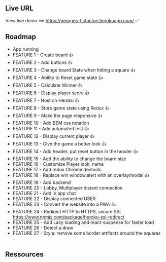 ## Live URL

View live demo ==> https://georges-tictactoe.herokuapp.com/ ✅

## Roadmap

- App running
- FEATURE 1 - Create board 👍
- FEATURE 2 - Add buttons 👍
- FEATURE 3 - Change board State when hitting a square 👍
- FEATURE 4 - Ability to Reset game state 👍
- FEATURE 5 - Calculate Winner 👍
- FEATURE 6 - Display player score 👍
- FEATURE 7 - Host on Heroku 👍
- FEATURE 8 - Store game state using Redux 👍
- FEATURE 9 - Make the page responsive 👍
- FEATURE 10 - Add BEM css notation
- FEATURE 11 - Add automated test 👍
- FEATURE 12 - Display current player 👍
- FEATURE 13 - Give the game a better look 👍
- FEATURE 14 - Add header, put reset button in the header 👍
- FEATURE 15 - Add the ability to change the board size
- FEATURE 16 - Customize Player look, name
- FEATURE 17 - Add redux Chrome devtools
- FEATURE 18 - Replace win window.alert with an overlay/modal 👍
- FEATURE 19 - Add backend
- FEATURE 20 - Lobby, Multiplayer distant connection
- FEATURE 21 - Add in app chat
- FEATURE 22 - Display connected USER
- FEATURE 23 - Convert the website into a PWA 👍
- FEATURE 24 - Redirect HTTP to HTTPS, secure SSL https://www.npmjs.com/package/heroku-ssl-redirect
- FEATURE 25 - Add Lazy loading and react-suspense for faster load
- FEATURE 26 - Detect a draw
- FEATURE 27 - Style: remove some border artifacts around the squares
  ...

## Ressources
